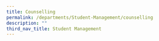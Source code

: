 ```yaml
---
title: Counselling
permalink: /departments/Student-Management/counselling
description: ""
third_nav_title: Student Management
---
```

